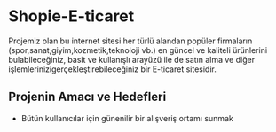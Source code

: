 # Shopie-E-ticaret
 Projemiz olan bu internet sitesi her türlü alandan popüler firmaların (spor,sanat,giyim,kozmetik,teknoloji vb.) en güncel ve kaliteli ürünlerini bulabileceğiniz, basit ve kullanışlı arayüzü ile de satın alma ve diğer işlemlerinizigerçekleştirebileceğiniz bir E-ticaret sitesidir. 
 
 ## Projenin Amacı ve Hedefleri
 - Bütün kullanıcılar için günenilir bir alışveriş ortamı sunmak
